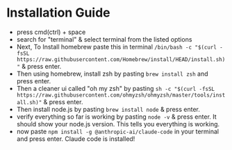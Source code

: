 # Installation Guide
- press cmd(ctrl) + space
- search for "terminal" & select terminal from the listed options
- Next, To Install homebrew paste this in terminal `/bin/bash -c "$(curl -fsSL https://raw.githubusercontent.com/Homebrew/install/HEAD/install.sh)"` & press enter.
- Then using homebrew, install zsh by pasting `brew install zsh` and press enter.
- Then a cleaner ui called "oh my zsh" by pasting `sh -c "$(curl -fsSL https://raw.githubusercontent.com/ohmyzsh/ohmyzsh/master/tools/install.sh)"` & press enter.
- Then install node.js by pasting `brew install node` & press enter.
- verify everything so far is working by pasting `node -v` & press enter. It should show your node.js version. This tells you everything is working.
- now paste `npm install -g @anthropic-ai/claude-code` in your terminal and press enter. Claude code is installed!
